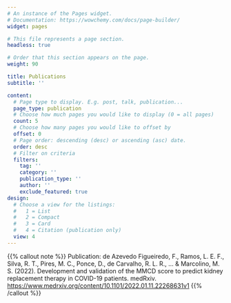 ```yaml
---
# An instance of the Pages widget.
# Documentation: https://wowchemy.com/docs/page-builder/
widget: pages

# This file represents a page section.
headless: true

# Order that this section appears on the page.
weight: 90

title: Publications
subtitle: ''

content:
  # Page type to display. E.g. post, talk, publication...
  page_type: publication
  # Choose how much pages you would like to display (0 = all pages)
  count: 5
  # Choose how many pages you would like to offset by
  offset: 0
  # Page order: descending (desc) or ascending (asc) date.
  order: desc
  # Filter on criteria
  filters:
    tag: ''
    category: ''
    publication_type: ''
    author: ''
    exclude_featured: true
design:
  # Choose a view for the listings:
  #   1 = List
  #   2 = Compact
  #   3 = Card
  #   4 = Citation (publication only)
  view: 4
---
```


{{% callout note %}}
Publication: de Azevedo Figueiredo, F., Ramos, L. E. F., Silva, R. T., Pires, M. C., Ponce, D., de Carvalho, R. L. R., ... & Marcolino, M. S. (2022). Development and validation of the MMCD score to predict kidney replacement therapy in COVID-19 patients. medRxiv. https://www.medrxiv.org/content/10.1101/2022.01.11.22268631v1 
{{% /callout %}}
